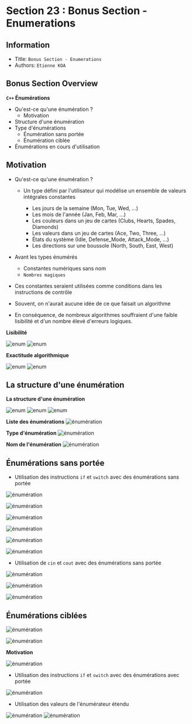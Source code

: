 Section 23 : Bonus Section - Enumerations
===

## Information
- Title:  `Bonus Section - Enumerations`
- Authors:  `Etienne KOA`


## Bonus Section Overview

**`C++` Énumérations**

+ Qu'est-ce qu'une énumération ?
   + Motivation
+ Structure d'une énumération
+ Type d'énumérations
   + Énumération sans portée
   + Énumération ciblée
+ Énumérations en cours d'utilisation

## Motivation

+ Qu'est-ce qu'une énumération ?

   + Un type défini par l'utilisateur qui modélise un ensemble de valeurs intégrales constantes

      + Les jours de la semaine (Mon, Tue, Wed, ...)
      + Les mois de l'année (Jan, Feb, Mar, ...)
      + Les couleurs dans un jeu de cartes (Clubs, Hearts, Spades, Diamonds)
      + Les valeurs dans un jeu de cartes (Ace, Two, Three, ...)
      + États du système (Idle, Defense_Mode, Attack_Mode, ...)
      + Les directions sur une boussole (North, South, East, West)

+ Avant les types énumérés
   + Constantes numériques sans nom
   + `Nombres magiques`

+ Ces constantes seraient utilisées comme conditions dans les instructions de contrôle
+ Souvent, on n'aurait aucune idée de ce que faisait un algorithme

+ En conséquence, de nombreux algorithmes souffraient d'une faible lisibilité et d'un nombre élevé d'erreurs logiques.


**Lisibilité**

![enum](images/image1.jpeg)
![enum](images/image2.jpeg)


**Exactitude algorithmique**

![enum](images/image3.jpeg)
![enum](images/image4.jpeg)

## La structure d'une énumération

**La structure d'une énumération**

![enum](images/image5t.jpeg)
![enum](images/image6.jpeg)
![enum](images/image7.jpeg)

**Liste des énumérations**
![énumération](images/image8.jpeg)



**Type d'énumération**
![énumération](images/image9.jpeg)


**Nom de l'énumération**
![énumération](images/image10.jpeg)

## Énumérations sans portée

+ Utilisation des instructions `if` et `switch` avec des énumérations sans portée

![énumération](images/image11.jpeg)

![énumération](images/image12.jpeg)

![énumération](images/image13.jpeg)

![énumération](images/image14.jpeg)

![énumération](images/image15.jpeg)

![énumération](images/image16.jpeg)

+ Utilisation de `cin` et `cout` avec des énumérations sans portée

![énumération](images/image17.jpeg)

![énumération](images/image18.jpeg)

![énumération](images/image20.jpeg)

## Énumérations ciblées

![énumération](images/image21.jpeg)

![énumération](images/image22.jpeg)



**Motivation**

![énumération](images/image23.jpeg)



+ Utilisation des instructions `if` et `switch` avec des énumérations avec portée

![énumération](images/image24.jpeg)

+ Utilisation des valeurs de l'énumérateur étendu

![énumération](images/image24a.jpeg)
![énumération](images/image25.jpeg)



